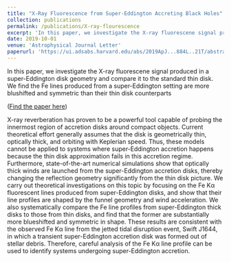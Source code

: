 ```yaml
---
title: "X-Ray Fluorescence from Super-Eddington Accreting Black Holes"
collection: publications
permalink: /publications/X-ray-flourescence
excerpt: 'In this paper, we investigate the X-ray fluorescene signal produced in a super-Eddington disk geometry and compare it to the standard thin disk. We find the Fe lines produced from a super-Eddington setting are more blushifted and symmetric than their thin disk counterparts.'
date: 2019-10-01
venue: 'Astrophysical Journal Letter'
paperurl: 'https://ui.adsabs.harvard.edu/abs/2019ApJ...884L..21T/abstract'
---
```

In this paper, we investigate the X-ray fluorescene signal produced in a super-Eddington disk geometry and compare it to the standard thin disk.  We find the Fe lines produced from a super-Eddington setting are more blushifted and symmetric than their thin disk counterparts

(<a href="https://ui.adsabs.harvard.edu/abs/2019ApJ...884L..21T/abstract" target="_blank">Find the paper here</a>)

X-ray reverberation has proven to be a powerful tool capable of probing the innermost region of accretion disks around compact objects. Current theoretical effort generally assumes that the disk is geometrically thin, optically thick, and orbiting with Keplerian speed. Thus, these models cannot be applied to systems where super-Eddington accretion happens because the thin disk approximation fails in this accretion regime. Furthermore, state-of-the-art numerical simulations show that optically thick winds are launched from the super-Eddington accretion disks, thereby changing the reflection geometry significantly from the thin disk picture. We carry out theoretical investigations on this topic by focusing on the Fe Kα fluorescent lines produced from super-Eddington disks, and show that their line profiles are shaped by the funnel geometry and wind acceleration. We also systematically compare the Fe line profiles from super-Eddington thick disks to those from thin disks, and find that the former are substantially more blueshifted and symmetric in shape. These results are consistent with the observed Fe Kα line from the jetted tidal disruption event, Swift J1644, in which a transient super-Eddington accretion disk was formed out of stellar debris. Therefore, careful analysis of the Fe Kα line profile can be used to identify systems undergoing super-Eddington accretion.